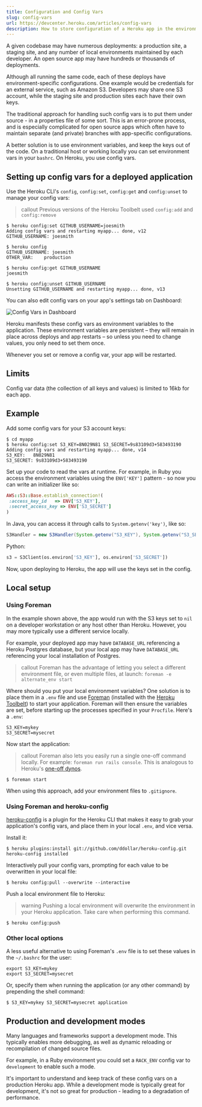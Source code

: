 ```yaml
---
title: Configuration and Config Vars
slug: config-vars
url: https://devcenter.heroku.com/articles/config-vars
description: How to store configuration of a Heroku app in the environment, keeping config out of code, making it easy to maintain app or deployment specific configs.
---
```


A given codebase may have numerous deployments: a production site, a staging site, and any number of local environments maintained by each developer. An open source app may have hundreds or thousands of deployments.

Although all running the same code, each of these deploys have environment-specific configurations. One example would be credentials for an external service, such as Amazon S3. Developers may share one S3 account, while the staging site and production sites each have their own keys.

The traditional approach for handling such config vars is to put them under source - in a properties file of some sort. This is an error-prone process, and is especially complicated for open source apps which often have to maintain separate (and private) branches with app-specific configurations.

A better solution is to use environment variables, and keep the keys out of the code. On a traditional host or working locally you can set environment vars in your `bashrc`. On Heroku, you use config vars.

## Setting up config vars for a deployed application

Use the Heroku CLI's `config`, `config:set`, `config:get` and `config:unset` to manage your config vars:

> callout
> Previous versions of the Heroku Toolbelt used `config:add` and `config:remove`

```term
$ heroku config:set GITHUB_USERNAME=joesmith
Adding config vars and restarting myapp... done, v12
GITHUB_USERNAME: joesmith

$ heroku config
GITHUB_USERNAME: joesmith
OTHER_VAR:    production

$ heroku config:get GITHUB_USERNAME
joesmith

$ heroku config:unset GITHUB_USERNAME
Unsetting GITHUB_USERNAME and restarting myapp... done, v13
```

You can also edit config vars on your app's settings tab on Dashboard:

![Config Vars in Dashboard](https://s3.amazonaws.com/heroku.devcenter/heroku_assets/images/298-original.jpg 'Config Vars in Dashboard')

Heroku manifests these config vars as environment variables to the application. These environment variables are persistent – they will remain in place across deploys and app restarts – so unless you need to change values, you only need to set them once.

Whenever you set or remove a config var, your app will be restarted.

## Limits

Config var data (the collection of all keys and values) is limited to 16kb for each app.

## Example

Add some config vars for your S3 account keys:

```term
$ cd myapp
$ heroku config:set S3_KEY=8N029N81 S3_SECRET=9s83109d3+583493190
Adding config vars and restarting myapp... done, v14
S3_KEY:   8N029N81
S3_SECRET: 9s83109d3+583493190
```

Set up your code to read the vars at runtime. For example, in Ruby you access the environment variables using the `ENV['KEY']` pattern - so now you can write an initializer like so:

```ruby
AWS::S3::Base.establish_connection!(
 :access_key_id   => ENV['S3_KEY'],
 :secret_access_key => ENV['S3_SECRET']
)
```

In Java, you can access it through calls to `System.getenv('key')`, like so:

```java
S3Handler = new S3Handler(System.getenv("S3_KEY"), System.getenv("S3_SECRET"))
```

Python:

```python
s3 = S3Client(os.environ['S3_KEY'], os.environ['S3_SECRET'])
```

Now, upon deploying to Heroku, the app will use the keys set in the config.

Local setup
-----------

### Using Foreman

In the example shown above, the app would run with the S3 keys set to `nil` on a developer workstation or any host other than Heroku. However, you may more typically use a different service locally.

For example, your deployed app may have `DATABASE_URL` referencing a Heroku Postgres database, but your local app may have `DATABASE_URL` referencing your local installation of Postgres.

> callout
> Foreman has the advantage of letting you select a different environment file, or even multiple files, at launch: `foreman -e alternate_env start`

Where should you put your local environment variables? One solution is to place them in a `.env` file and use [Foreman](procfile#developing-locally-with-foreman) (installed with the [Heroku Toolbelt](http://toolbelt.heroku.com/)) to start your application. Foreman will then ensure the variables are set, before starting up the processes specified in your `Procfile`. Here's a `.env`:

```
S3_KEY=mykey
S3_SECRET=mysecret
```

Now start the application:

> callout
> Foreman also lets you easily run a single one-off command locally. For example: `foreman run rails console`. This is analogous to Heroku's [one-off dynos](one-off-dynos).

```term
$ foreman start
```

When using this approach, add your environment files to `.gitignore`.

### Using Foreman and heroku-config

[heroku-config](https://github.com/ddollar/heroku-config) is a plugin for the Heroku CLI that makes it easy to grab your application's config vars, and place them in your local `.env`, and vice versa.

Install it:

```term
$ heroku plugins:install git://github.com/ddollar/heroku-config.git
heroku-config installed
```

Interactively pull your config vars, prompting for each value to be overwritten in your local file:

```term
$ heroku config:pull --overwrite --interactive
```

Push a local environment file to Heroku:

> warning
> Pushing a local environment will overwrite the environment in your Heroku application. Take care when performing this command.

```term
$ heroku config:push
```

### Other local options

A less useful alternative to using Foreman's `.env` file is to set these values in the `~/.bashrc` for the user:

```
export S3_KEY=mykey
export S3_SECRET=mysecret
```

Or, specify them when running the application (or any other command) by prepending the shell command:

```term
$ S3_KEY=mykey S3_SECRET=mysecret application
```

## Production and development modes

Many languages and frameworks support a development mode. This typically enables more debugging, as well as dynamic reloading or recompilation of changed source files.

For example, in a Ruby environment you could set a `RACK_ENV` config var to `development` to enable such a mode.

It's important to understand and keep track of these config vars on a production Heroku app. While a development mode is typically great for development, it's not so great for production - leading to a degradation of performance.